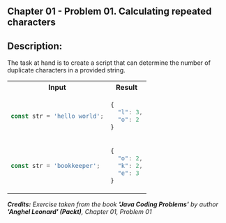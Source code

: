 
## Chapter 01 -  Problem 01. Calculating repeated characters

## Description:

The task at hand is to create a script that can determine the number of duplicate characters in a provided string.

<table>
  <tr>
    <th> Input </th> <th> Result </th>
  </tr>
  <tr>
  <td>

```javascript
const str = 'hello world';
```

  </td>
  <td>

```javascript
{
  "l": 3,
  "o": 2
}
```

  </td>
  </tr>
    <tr>
  <td>

```javascript
const str = 'bookkeeper';
```

  </td>
  <td>

```javascript
{
  "o": 2,
  "k": 2,
  "e": 3
}
```

  </td>
  </tr>
</table>

_<strong>Credits:</strong> Exercise taken from the book <strong>'Java Coding Problems'</strong> by author <strong>'Anghel Leonard' (Packt)</strong>, Chapter 01, Problem 01_
